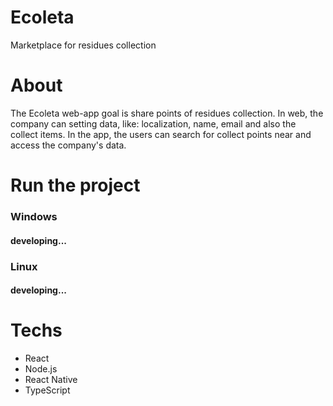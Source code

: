 # Ecoleta
Marketplace for residues collection

# About
The Ecoleta web-app goal is share points of residues collection. In web, the company can setting data, like: localization, name, email and also the collect items.
In the app, the users can search for collect points near and access the company's data.

# Run the project
### Windows
#### developing...
### Linux
#### developing...

# Techs
- React
- Node.js
- React Native
- TypeScript

